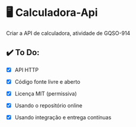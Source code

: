 # :desktop_computer:	Calculadora-Api
Criar a API de calculadora, atividade de GQSO-914

## :heavy_check_mark: To Do:
- [x] API HTTP
- [x] Código fonte livre e aberto
- [x] Licença MIT (permissiva)
- [x] Usando o repositório online
- [x] Usando integração e entrega contínuas

